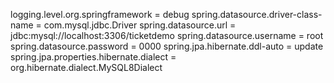 logging.level.org.springframework = debug
spring.datasource.driver-class-name = com.mysql.jdbc.Driver
spring.datasource.url = jdbc:mysql://localhost:3306/ticketdemo
spring.datasource.username = root
spring.datasource.password = 0000
spring.jpa.hibernate.ddl-auto = update
spring.jpa.properties.hibernate.dialect = org.hibernate.dialect.MySQL8Dialect
